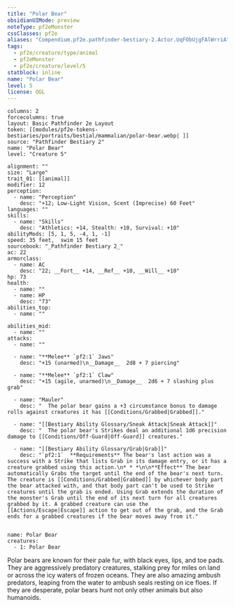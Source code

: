 ```yaml
---
title: "Polar Bear"
obsidianUIMode: preview
noteType: pf2eMonster
cssClasses: pf2e
aliases: "Compendium.pf2e.pathfinder-bestiary-2.Actor.UqFObUjgFAlWrriA" 
tags:
  - pf2e/creature/type/animal
  - pf2eMonster
  - pf2e/creature/level/5
statblock: inline
name: "Polar Bear"
level: 5
license: OGL
---
```


```statblock
columns: 2
forcecolumns: true
layout: Basic Pathfinder 2e Layout
token: [[modules/pf2e-tokens-bestiaries/portraits/bestial/mammalian/polar-bear.webp| ]]
source: "Pathfinder Bestiary 2"
name: "Polar Bear"
level: "Creature 5"

alignment: ""
size: "Large"
trait_01: [[animal]]
modifier: 12
perception:
  - name: "Perception"
    desc: "+12; Low-Light Vision, Scent (Imprecise) 60 Feet"
languages: ""
skills:
  - name: "Skills"
    desc: "Athletics: +14, Stealth: +10, Survival: +10"
abilityMods: [5, 1, 5, -4, 1, -1]
speed: 35 feet,  swim 15 feet
sourcebook: "_Pathfinder Bestiary 2_"
ac: 22
armorclass:
  - name: AC
    desc: "22; __Fort__ +14, __Ref__ +10, __Will__ +10"
hp: 73
health:
  - name: ""
  - name: HP
    desc: "73"
abilities_top:
  - name: ""

abilities_mid:
  - name: ""
attacks:
  - name: ""

  - name: "**Melee** `pf2:1` Jaws"
    desc: "+15 (unarmed)\n__Damage__  2d8 + 7 piercing"

  - name: "**Melee** `pf2:1` Claw"
    desc: "+15 (agile, unarmed)\n__Damage__  2d6 + 7 slashing plus grab"

  - name: "Mauler"
    desc: "  The polar bear gains a +3 circumstance bonus to damage rolls against creatures it has [[Conditions/Grabbed|Grabbed]]."

  - name: "[[Bestiary Ability Glossary/Sneak Attack|Sneak Attack]]"
    desc: "  The polar bear's Strikes deal an additional 1d6 precision damage to [[Conditions/Off-Guard|Off-Guard]] creatures."

  - name: "[[Bestiary Ability Glossary/Grab|Grab]]"
    desc: "`pf2:1`  **Requirements** The bear's last action was a success with a Strike that lists Grab in its damage entry, or it has a creature grabbed using this action.\n* * *\n\n**Effect** The bear automatically Grabs the target until the end of the bear's next turn. The creature is [[Conditions/Grabbed|Grabbed]] by whichever body part the bear attacked with, and that body part can't be used to Strike creatures until the grab is ended. Using Grab extends the duration of the monster's Grab until the end of its next turn for all creatures grabbed by it. A grabbed creature can use the [[Actions/Escape|Escape]] action to get out of the grab, and the Grab ends for a grabbed creatures if the bear moves away from it."
 
```

```encounter-table
name: Polar Bear
creatures:
  - 1: Polar Bear
```



Polar bears are known for their pale fur, with black eyes, lips, and toe pads. They are aggressively predatory creatures, stalking prey for miles on land or across the icy waters of frozen oceans. They are also amazing ambush predators, leaping from the water to ambush seals resting on ice floes. If they are desperate, polar bears hunt not only other animals but also humanoids.
